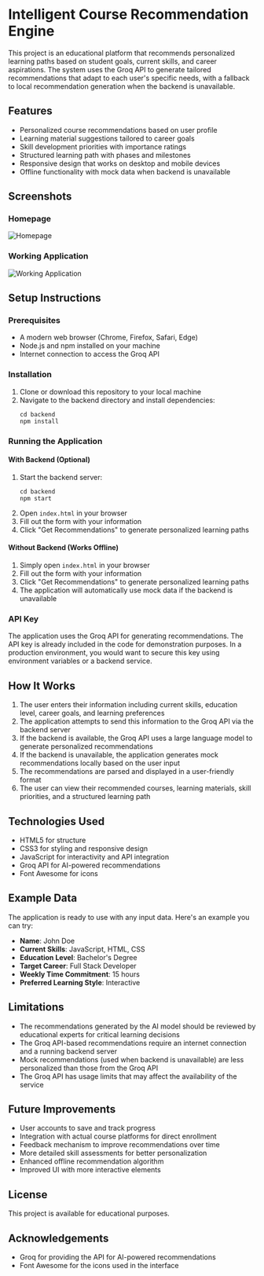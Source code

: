 # Intelligent Course Recommendation Engine

This project is an educational platform that recommends personalized learning paths based on student goals, current skills, and career aspirations. The system uses the Groq API to generate tailored recommendations that adapt to each user's specific needs, with a fallback to local recommendation generation when the backend is unavailable.

## Features

- Personalized course recommendations based on user profile
- Learning material suggestions tailored to career goals
- Skill development priorities with importance ratings
- Structured learning path with phases and milestones
- Responsive design that works on desktop and mobile devices
- Offline functionality with mock data when backend is unavailable

## Screenshots

### Homepage
![Homepage](screenshots/homepage.png)

### Working Application
![Working Application](screenshots/working.png)

## Setup Instructions

### Prerequisites

- A modern web browser (Chrome, Firefox, Safari, Edge)
- Node.js and npm installed on your machine
- Internet connection to access the Groq API

### Installation

1. Clone or download this repository to your local machine
2. Navigate to the backend directory and install dependencies:
   ```
   cd backend
   npm install
   ```

### Running the Application

#### With Backend (Optional)
1. Start the backend server:
   ```
   cd backend
   npm start
   ```
2. Open `index.html` in your browser
3. Fill out the form with your information
4. Click "Get Recommendations" to generate personalized learning paths

#### Without Backend (Works Offline)
1. Simply open `index.html` in your browser
2. Fill out the form with your information
3. Click "Get Recommendations" to generate personalized learning paths
4. The application will automatically use mock data if the backend is unavailable

### API Key

The application uses the Groq API for generating recommendations. The API key is already included in the code for demonstration purposes. In a production environment, you would want to secure this key using environment variables or a backend service.

## How It Works

1. The user enters their information including current skills, education level, career goals, and learning preferences
2. The application attempts to send this information to the Groq API via the backend server
3. If the backend is available, the Groq API uses a large language model to generate personalized recommendations
4. If the backend is unavailable, the application generates mock recommendations locally based on the user input
5. The recommendations are parsed and displayed in a user-friendly format
6. The user can view their recommended courses, learning materials, skill priorities, and a structured learning path

## Technologies Used

- HTML5 for structure
- CSS3 for styling and responsive design
- JavaScript for interactivity and API integration
- Groq API for AI-powered recommendations
- Font Awesome for icons

## Example Data

The application is ready to use with any input data. Here's an example you can try:

- **Name**: John Doe
- **Current Skills**: JavaScript, HTML, CSS
- **Education Level**: Bachelor's Degree
- **Target Career**: Full Stack Developer
- **Weekly Time Commitment**: 15 hours
- **Preferred Learning Style**: Interactive

## Limitations

- The recommendations generated by the AI model should be reviewed by educational experts for critical learning decisions
- The Groq API-based recommendations require an internet connection and a running backend server
- Mock recommendations (used when backend is unavailable) are less personalized than those from the Groq API
- The Groq API has usage limits that may affect the availability of the service

## Future Improvements

- User accounts to save and track progress
- Integration with actual course platforms for direct enrollment
- Feedback mechanism to improve recommendations over time
- More detailed skill assessments for better personalization
- Enhanced offline recommendation algorithm
- Improved UI with more interactive elements

## License

This project is available for educational purposes.

## Acknowledgements

- Groq for providing the API for AI-powered recommendations
- Font Awesome for the icons used in the interface